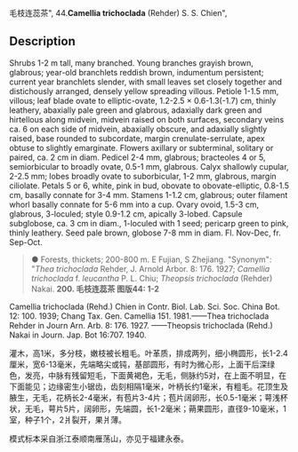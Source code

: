 毛枝连蕊茶",
44.**Camellia trichoclada** (Rehder) S. S. Chien",

## Description
Shrubs 1-2 m tall, many branched. Young branches grayish brown, glabrous; year-old branchlets reddish brown, indumentum persistent; current year branchlets slender, with small leaves set closely together and distichously arranged, densely yellow spreading villous. Petiole 1-1.5 mm, villous; leaf blade ovate to elliptic-ovate, 1.2-2.5 × 0.6-1.3(-1.7) cm, thinly leathery, abaxially pale green and glabrous, adaxially dark green and hirtellous along midvein, midvein raised on both surfaces, secondary veins ca. 6 on each side of midvein, abaxially obscure, and adaxially slightly raised, base rounded to subcordate, margin crenulate-serrulate, apex obtuse to slightly emarginate. Flowers axillary or subterminal, solitary or paired, ca. 2 cm in diam. Pedicel 2-4 mm, glabrous; bracteoles 4 or 5, semiorbicular to broadly ovate, 0.5-1 mm, glabrous. Calyx shallowly cupular, 2-2.5 mm; lobes broadly ovate to suborbicular, 1-2 mm, glabrous, margin ciliolate. Petals 5 or 6, white, pink in bud, obovate to obovate-elliptic, 0.8-1.5 cm, basally connate for 3-4 mm. Stamens 1-1.2 cm, glabrous; outer filament whorl basally connate for 5-6 mm into a cup. Ovary ovoid, 1.5-3 cm, glabrous, 3-loculed; style 0.9-1.2 cm, apically 3-lobed. Capsule subglobose, ca. 3 cm in diam., 1-loculed with 1 seed; pericarp green to pink, thinly leathery. Seed pale brown, globose 7-8 mm in diam. Fl. Nov-Dec, fr. Sep-Oct.

> ●  Forests, thickets; 200-800 m. E Fujian, S Zhejiang.
  "Synonym": "*Thea trichoclada* Rehder, J. Arnold Arbor. 8: 176. 1927; *Camellia trichoclada* f. *leucantha* P. L. Chiu; *Theopsis trichoclada* (Rehder) Nakai.
**200. 毛枝连蕊茶 图版44: 1-2**

Camellia trichoclada (Rehd.) Chien in Contr. Biol. Lab. Sci. Soc. China Bot. 12: 100. 1939; Chang Tax. Gen. Camellia 151. 1981.——Thea trichoclada Rehder in Journ Arn. Arb. 8: 176. 1927. ——Theopsis trichoclada (Rehd.) Nakai in Journ. Jap. Bot 16:707. 1940.

灌木，高1米，多分枝，嫩枝被长粗毛。叶革质，排成两列，细小椭圆形，长1-2.4厘米，宽6-13毫米，先端略尖或钝，基部圆形，有时为微心形，上面干后深绿色，发亮，中脉有残留短毛，下面黄褐色，无毛，侧脉约5对，在上面不明显，在下面能见；边缘密生小锯齿，齿刻相隔1毫米，叶柄长约1毫米，有粗毛。花顶生及腋生，无毛，花柄长2-4毫米，有苞片3-4片；苞片阔卵形，长0.5-1毫米；萼浅杯状，无毛，萼片5片，阔卵形，先端圆，长1-2毫米；蒴果圆形，直径9-10毫米，1室，种子1个，2爿裂开，果爿薄。

模式标本采自浙江泰顺南雁荡山，亦见于福建永泰。
